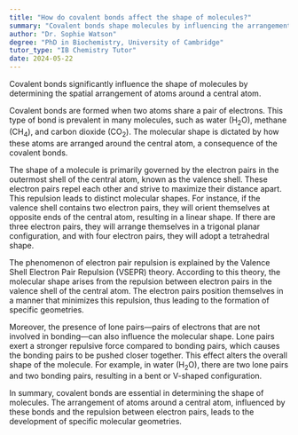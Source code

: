 ```yaml
---
title: "How do covalent bonds affect the shape of molecules?"
summary: "Covalent bonds shape molecules by influencing the arrangement of atoms around a central atom, determining their overall structure and geometry."
author: "Dr. Sophie Watson"
degree: "PhD in Biochemistry, University of Cambridge"
tutor_type: "IB Chemistry Tutor"
date: 2024-05-22
---
```


Covalent bonds significantly influence the shape of molecules by determining the spatial arrangement of atoms around a central atom.

Covalent bonds are formed when two atoms share a pair of electrons. This type of bond is prevalent in many molecules, such as water ($\text{H}_2\text{O}$), methane ($\text{CH}_4$), and carbon dioxide ($\text{CO}_2$). The molecular shape is dictated by how these atoms are arranged around the central atom, a consequence of the covalent bonds.

The shape of a molecule is primarily governed by the electron pairs in the outermost shell of the central atom, known as the valence shell. These electron pairs repel each other and strive to maximize their distance apart. This repulsion leads to distinct molecular shapes. For instance, if the valence shell contains two electron pairs, they will orient themselves at opposite ends of the central atom, resulting in a linear shape. If there are three electron pairs, they will arrange themselves in a trigonal planar configuration, and with four electron pairs, they will adopt a tetrahedral shape.

The phenomenon of electron pair repulsion is explained by the Valence Shell Electron Pair Repulsion (VSEPR) theory. According to this theory, the molecular shape arises from the repulsion between electron pairs in the valence shell of the central atom. The electron pairs position themselves in a manner that minimizes this repulsion, thus leading to the formation of specific geometries.

Moreover, the presence of lone pairs—pairs of electrons that are not involved in bonding—can also influence the molecular shape. Lone pairs exert a stronger repulsive force compared to bonding pairs, which causes the bonding pairs to be pushed closer together. This effect alters the overall shape of the molecule. For example, in water ($\text{H}_2\text{O}$), there are two lone pairs and two bonding pairs, resulting in a bent or V-shaped configuration.

In summary, covalent bonds are essential in determining the shape of molecules. The arrangement of atoms around a central atom, influenced by these bonds and the repulsion between electron pairs, leads to the development of specific molecular geometries.
    